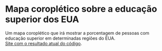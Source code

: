 # Mapa coroplético sobre a educação superior dos EUA
Um mapa coroplético que irá mostrar a porcentagem de pessoas com educação superior em determinadas regiões do EUA. <br/>
[Site com o resultado atual do código](https://samuel-schlemper-schlemuel.github.io/Visualizador_de_dados_com_mapa_coropletico/HTML.html).